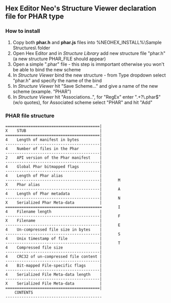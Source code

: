 ## Hex Editor Neo's Structure Viewer declaration file for PHAR type

### How to install

1. Copy both **phar.h** and **phar.js** files into %NEOHEX_INSTALL%\Sample Structures\ folder
2. Open Hex Editor and in *Structure Library* add new structure file "phar.h" (a new structure PHAR_FILE should appear)
3. Open a simple ".phar" file - this step is immportant otherwise you won't be able to bind the new scheme
4. In *Structure Viewer* bind the new structure - from Type dropdown select "phar.h" and specify the name of the bind
5. In *Structure Viewer* hit "Save Scheme..." and give a name of the new scheme (example. "PHAR")
6. In *Structure Viewer* hit "Associations..", for "RegEx" enter ".+?\\.phar$" (w/o quotes), for Associated scheme select "PHAR" and hit "Add"

### PHAR file structure
```
=========================================|
X    STUB                                |
=========================================|
4    Length of manifest in bytes         |
-----------------------------------------|
4    Number of files in the Phar         |
-----------------------------------------|
2    API version of the Phar manifest    |
-----------------------------------------|
4    Global Phar bitmapped flags         |
-----------------------------------------|
4    Length of Phar alias                |
-----------------------------------------|       M
X    Phar alias                          |
-----------------------------------------|       A
4    Length of Phar metadata             |
-----------------------------------------|       N
X    Serialized Phar Meta-data           |
==========================================       I
4    Filename length                     |
-----------------------------------------|       F
X    Filename                            |
-----------------------------------------|       E
4    Un-compressed file size in bytes    |
-----------------------------------------|       S
4    Unix timestamp of file              |
-----------------------------------------|       T
4    Compressed file size                |      
-----------------------------------------|
4    CRC32 of un-compressed file content |
-----------------------------------------|
4    Bit-mapped File-specific flags      |
-----------------------------------------|
4    Serialized File Meta-data length    |
-----------------------------------------|
X    Serialized File Meta-data           |
=========================================|
    CONTENTS
------------------------------------------

```
